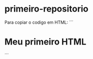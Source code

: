 # primeiro-repositorio

Para copiar o codigo em HTML:
´´´
<html>
  <h1>Meu primeiro HTML</h1>
</html>  
´´´
